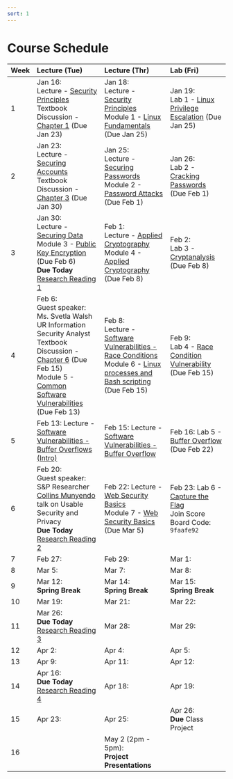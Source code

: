 ```yaml
---
sort: 1
---
```


# Course Schedule

| Week | Lecture (Tue)                              | Lecture (Thr)                                 | Lab (Fri)                                        |
| :--- | :---                                       | :---                                          | :---                                                  |
| 1    | Jan 16:  <br />Lecture - [Security Principles](../lectures/01-Security-Principles.pdf) <br />Textbook Discussion - [Chapter 1](textbook) (Due Jan 23)             | Jan 18: <br />Lecture - [Security Principles](../lectures/01-Security-Principles.pdf) <br /> Module 1 - [Linux Fundamentals](https://tryhackme.com/client/65a64c60aaa293cf2b5547a1/path/join?code=jmocwfjyya) (Due Jan 25)                                      | Jan 19: <br />Lab 1 - [Linux Privilege Escalation](https://tryhackme.com/client/65a64c60aaa293cf2b5547a1/path/join?code=jmocwfjyya) (Due Jan 25)                  |
| 2    | Jan 23:<br />Lecture - [Securing Accounts](../lectures/02-Securing-Accounts.pdf)<br />Textbook Discussion - [Chapter 3](textbook) (Due Jan 30)    | Jan 25:<br />Lecture - [Securing Passwords](../lectures/03-Securing-Passwords.pdf) Module 2 - [Password Attacks](https://tryhackme.com/client/65a64c60aaa293cf2b5547a1/path/join?code=jmocwfjyya) (Due Feb 1)     | Jan 26:<br /> Lab 2 - [Cracking Passwords](../labs/lab2-passwords.md) (Due Feb 1)
| 3    | Jan 30: <br />Lecture - [Securing Data](../lectures/04-Securing-Data.pdf)<br />Module 3 - [Public Key Encryption](../modules/module3.md) (Due Feb 6)<br />**Due Today** [Research Reading 1](reactions)     | Feb 1: <br />Lecture - [Applied Cryptography](../lectures/05-Applied-Cryptography.pdf) <br />Module 4 - [Applied Cryptography](../modules/module4.md) (Due Feb 8)    | Feb 2:  <br /> Lab 3 - [Cryptanalysis](../labs/lab3-cryptanalysis.md) (Due Feb 8)               |
| 4    | Feb 6: <br />Guest speaker: Ms. Svetla Walsh <br />UR Information Security Analyst  <br />Textbook Discussion - [Chapter 6](textbook) (Due Feb 15)<br />Module 5 - [Common Software Vulnerabilities](../modules/module5.md) (Due Feb 13)  | Feb 8:  <br />Lecture - [Software Vulnerabilities - Race Conditions](../lectures/06-Software-Vulnerabilities.pdf)<br />Module 6 - [Linux processes and Bash scripting](../modules/module6.md) (Due Feb 15)    | Feb 9: <br /> Lab 4 - [Race Condition Vulnerability](../labs/lab4-racecondition.md) (Due Feb 15)                 |
| 5    | Feb 13: Lecture - [Software Vulnerabilities - Buffer Overflows (Intro)](../lectures/07-Software-Vulnerabilities-Continued.pdf)     | Feb 15: Lecture - [Software Vulnerabilities - Buffer Overflow](../lectures/08-Buffer-Overflow.pdf)    | Feb 16: Lab 5 - [Buffer Overflow](../labs/lab5-bufferoverflow.md) (Due Feb 22)               |
| 6    | Feb 20: <br /> Guest speaker: S&P Researcher [Collins Munyendo](https://collinsmunyendo.github.io/) talk on Usable Security and Privacy <br />**Due Today** [Research Reading 2](reactions)     | Feb 22: Lecture - [Web Security Basics](../lectures/09-Web-Security-Basics.pdf)  <br /> Module 7 - [Web Security Basics](https://tryhackme.com/client/65a64c60aaa293cf2b5547a1/path/join?code=jmocwfjyya) (Due Mar 5)  | Feb 23: Lab 6 - [Capture the Flag](https://mctf.io/feb2024) <br /> Join Score Board Code: `9faafe92`                |
| 7    | Feb 27:     | Feb 29:     | Mar 1:                 |
| 8    | Mar 5:      | Mar 7:      | Mar 8:                 |
| 9    | Mar 12: <br />**Spring Break**  | Mar 14: <br />**Spring Break** | Mar 15: <br />**Spring Break**               |
| 10   | Mar 19:     | Mar 21:     | Mar 22:                |
| 11   | Mar 26: <br />**Due Today** [Research Reading 3](reactions)     | Mar 28:     | Mar 29:                |
| 12   | Apr 2:      | Apr 4:      | Apr 5:                 |
| 13   | Apr 9:      | Apr 11:     | Apr 12:                |
| 14   | Apr 16: <br />**Due Today** [Research Reading 4](reactions)     | Apr 18:     | Apr 19:                |
| 15   | Apr 23:     | Apr 25:     | Apr 26:  <br />**Due** Class Project              |
| 16   |             | May 2 (2pm - 5pm):<br /> **Project Presentations**           |                        |










